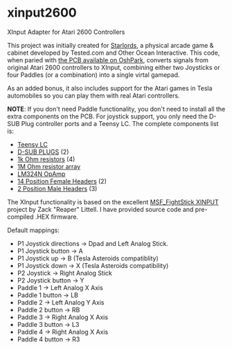 # xinput2600
XInput Adapter for Atari 2600 Controllers

This project was initially created for [Starlords](https://www.tested.com/premium/852029-bits-atoms-starlords-arcade-cabinet-part-1/), 
a physical arcade game & cabinet developed by Tested.com and Other Ocean Interactive. This code, when paried with 
[the PCB available on OshPark](https://oshpark.com/shared_projects/ybyjPbuy), converts signals from original Atari 2600 controllers 
to XInput, combining either two Joysticks or four Paddles (or a combination) into a single virtal gamepad.

As an added bonus, it also includes support for the Atari games in Tesla automobiles so you can play them with real Atari controllers.

**NOTE**: If you don't need Paddle functionality, you don't need to install all the extra components on the PCB. For joystick support,
you only need the D-SUB Plug controller ports and a Teensy LC. The complete components list is:

* [Teensy LC](https://www.pjrc.com/store/teensylc.html)
* [D-SUB PLUGS](https://www.digikey.com/product-detail/en/amphenol-icc-fci/LD09P13A4GX00LF/609-5183-ND/4997285) (2)
* [1k Ohm resistors](https://www.digikey.com/product-detail/en/stackpole-electronics-inc/CF14JT1K00/CF14JT1K00CT-ND/1830350) (4)
* [1M Ohm resistor array](https://www.digikey.com/product-detail/en/bourns-inc/4605X-101-105LF/4605X-101-105LF-ND/3787497)
* [LM324N OpAmp](https://www.digikey.com/product-detail/en/texas-instruments/LM324N/296-1391-5-ND/277627)
* [14 Position Female Headers](https://www.digikey.com/product-detail/en/sullins-connector-solutions/PPTC141LFBN-RC/S7012-ND/810152) (2)
* [2 Position Male Headers](https://www.digikey.com/product-detail/en/te-connectivity-amp-connectors/640456-2/A1921-ND/109003) (3)

The XInput functionality is based on the excellent [MSF_FightStick XINPUT](https://github.com/zlittell/MSF-XINPUT) project 
by Zack "Reaper" Littell. I have provided source code and pre-compiled .HEX firmware.

Default mappings:

* P1 Joystick directions -> Dpad and Left Analog Stick.
* P1 Joystick button -> A
* P1 Joystick up -> B (Tesla Asteroids compatiblity)
* P1 Joystick down -> X (Tesla Asteroids compatibility)
* P2 Joystick -> Right Analog Stick
* P2 Joystick button -> Y
* Paddle 1 -> Left Analog X Axis
* Paddle 1 button -> LB
* Paddle 2 -> Left Analog Y Axis
* Paddle 2 button -> RB
* Paddle 3 -> Right Analog X Axis
* Paddle 3 button -> L3
* Paddle 4 -> Right Analog X Axis
* Paddle 4 button -> R3
